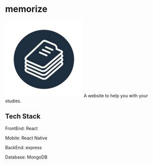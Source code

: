 # memorize
<img src='/client/public/logo.png' height="250px"/>
A website to help you with your studies.

## Tech Stack
<p>FrontEnd: React</p>
<p>Mobile: React Native</p>
<p>BackEnd: express</p>
<p>Database: MongoDB</p>
